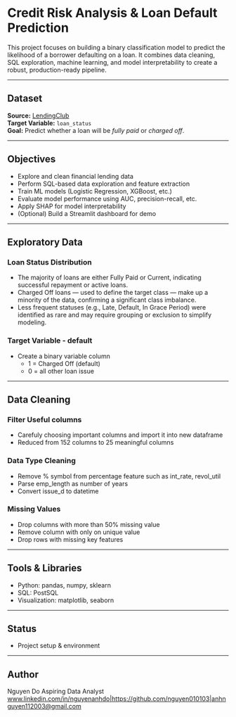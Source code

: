 # Credit Risk Analysis & Loan Default Prediction

This project focuses on building a binary classification model to predict the likelihood of a borrower defaulting on a loan. It combines data cleaning, SQL exploration, machine learning, and model interpretability to create a robust, production-ready pipeline.

---

## Dataset

**Source:** [LendingClub](https://www.kaggle.com/datasets/wordsforthewise/lending-club)  
**Target Variable:** `loan_status`  
**Goal:** Predict whether a loan will be *fully paid* or *charged off*.

---

## Objectives

- Explore and clean financial lending data
- Perform SQL-based data exploration and feature extraction
- Train ML models (Logistic Regression, XGBoost, etc.)
- Evaluate model performance using AUC, precision-recall, etc.
- Apply SHAP for model interpretability
- (Optional) Build a Streamlit dashboard for demo

---

## Exploratory Data

### Loan Status Distribution
- The majority of loans are either Fully Paid or Current, indicating successful repayment or active loans.
- Charged Off loans — used to define the target class — make up a minority of the data, confirming a significant class imbalance.
- Less frequent statuses (e.g., Late, Default, In Grace Period) were identified as rare and may require grouping or exclusion to simplify modeling.

### Target Variable - default
- Create a binary variable column
    - 1 = Charged Off (default)
    - 0 = all other loan issue

---

## Data Cleaning

### Filter Useful columns 
- Carefuly choosing important columns and import it into new dataframe
- Reduced from 152 columns to 25 meaningful columns

### Data Type Cleaning
- Remove % symbol from percentage feature such as int_rate, revol_util
- Parse emp_length as number of years
- Convert issue_d to datetime

### Missing Values
- Drop columns with more than 50% missing value
- Remove column with only on unique value
- Drop rows with missing key features

---

## Tools & Libraries 
- Python: pandas, numpy, sklearn
- SQL: PostSQL
- Visualization: matplotlib, seaborn

---

## Status 
- Project setup & environment

---

## Author
Nguyen Do
Aspiring Data Analyst 
www.linkedin.com/in/nguyenanhdo|https://github.com/nguyen010103|anhnguyen112003@gmail.com